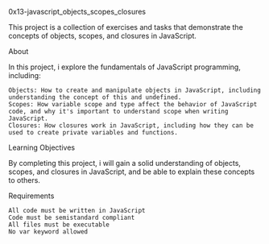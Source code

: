 0x13-javascript_objects_scopes_closures

This project is a collection of exercises and tasks that demonstrate the concepts of objects, scopes, and closures in JavaScript.

About

In this project, i explore the fundamentals of JavaScript programming, including:

    Objects: How to create and manipulate objects in JavaScript, including understanding the concept of this and undefined.
    Scopes: How variable scope and type affect the behavior of JavaScript code, and why it's important to understand scope when writing JavaScript.
    Closures: How closures work in JavaScript, including how they can be used to create private variables and functions.

Learning Objectives

By completing this project, i will gain a solid understanding of objects, scopes, and closures in JavaScript, and be able to explain these concepts to others.

Requirements

    All code must be written in JavaScript
    Code must be semistandard compliant
    All files must be executable
    No var keyword allowed


